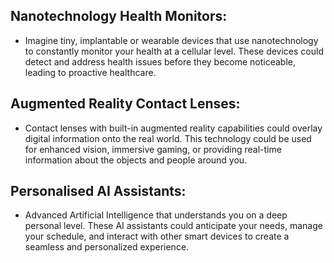 ## Nanotechnology Health Monitors:
 - Imagine tiny, implantable or wearable devices that use nanotechnology to constantly monitor your health at a cellular level. These devices could detect and address health issues before they become noticeable,
   leading to proactive healthcare.

## Augmented Reality Contact Lenses:
 - Contact lenses with built-in augmented reality capabilities could overlay digital information onto the real world. This technology could be used for enhanced vision, immersive gaming, or providing real-time
   information about the objects and people around you.

## Personalised AI Assistants:
 - Advanced Artificial Intelligence that understands you on a deep personal level. These AI assistants could anticipate your needs, manage your schedule, and interact with other smart devices to create a seamless
   and personalized experience.
